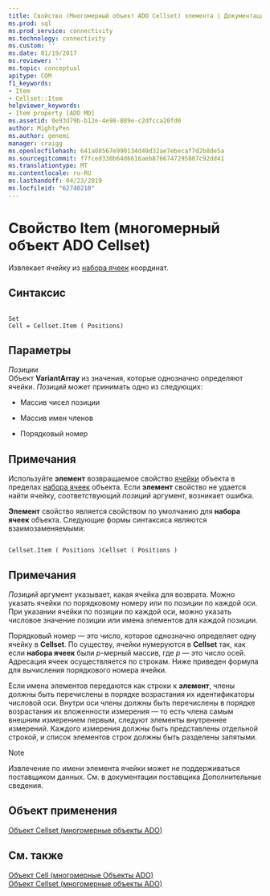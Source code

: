 ```yaml
---
title: Свойство (Многомерный объект ADO Cellset) элемента | Документация Майкрософт
ms.prod: sql
ms.prod_service: connectivity
ms.technology: connectivity
ms.custom: ''
ms.date: 01/19/2017
ms.reviewer: ''
ms.topic: conceptual
apitype: COM
f1_keywords:
- Item
- Cellset::Item
helpviewer_keywords:
- Item property [ADO MD]
ms.assetid: 0e93d79b-b12e-4e98-889e-c2dfcca20fd0
author: MightyPen
ms.author: genemi
manager: craigg
ms.openlocfilehash: 641a08567e990134d49d32ae7ebecaf7d2b8de5a
ms.sourcegitcommit: f7fced330b64d6616aeb8766747295807c92dd41
ms.translationtype: MT
ms.contentlocale: ru-RU
ms.lasthandoff: 04/23/2019
ms.locfileid: "62740210"
---
```

# <a name="item-property-ado-md-cellset"></a>Свойство Item (многомерный объект ADO Cellset)
Извлекает ячейку из [набора ячеек](../../../ado/reference/ado-md-api/cellset-object-ado-md.md) координат.  
  
## <a name="syntax"></a>Синтаксис  
  
```  
  
Set  
Cell = Cellset.Item ( Positions)  
```  
  
## <a name="parameters"></a>Параметры  
 *Позиции*  
 Объект **VariantArray** из значения, которые однозначно определяют ячейки. *Позиций* может принимать одно из следующих:  
  
-   Массив чисел позиции  
  
-   Массив имен членов  
  
-   Порядковый номер  
  
## <a name="remarks"></a>Примечания  
 Используйте **элемент** возвращаемое свойство [ячейки](../../../ado/reference/ado-md-api/cell-object-ado-md.md) объекта в пределах [набора ячеек](../../../ado/reference/ado-md-api/cellset-object-ado-md.md) объекта. Если **элемент** свойство не удается найти ячейку, соответствующий *позиций* аргумент, возникает ошибка.  
  
 **Элемент** свойство является свойством по умолчанию для **набора ячеек** объекта. Следующие формы синтаксиса являются взаимозаменяемыми:  
  
```  
  
Cellset.Item ( Positions )Cellset ( Positions )  
```  
  
## <a name="remarks"></a>Примечания  
 *Позиций* аргумент указывает, какая ячейка для возврата. Можно указать ячейки по порядковому номеру или по позиции по каждой оси. При указании ячейки по позиции по каждой оси, можно указать числовое значение позиции или имена элементов для каждой позиции.  
  
 Порядковый номер — это число, которое однозначно определяет одну ячейку в **Cellset**. По существу, ячейки нумеруются в **Cellset** так, как если **набора ячеек** были *p*-мерный массив, где *p* — это число осей. Адресация ячеек осуществляется по строкам. Ниже приведен формула для вычисления порядкового номера ячейки.  
  
 Если имена элементов передаются как строки к **элемент**, члены должны быть перечислены в порядке возрастания их идентификаторы числовой оси. Внутри оси члены должны быть перечислены в порядке возрастания их вложенности измерения — то есть члена самым внешним измерением первым, следуют элементы внутреннее измерений. Каждого измерения должны быть представлены отдельной строкой, и список элементов строк должны быть разделены запятыми.  
  
> [!NOTE]
>  Извлечение по имени элемента ячейки может не поддерживаться поставщиком данных. См. в документации поставщика Дополнительные сведения.  
  
## <a name="applies-to"></a>Объект применения  
 [Объект Cellset (многомерные объекты ADO)](../../../ado/reference/ado-md-api/cellset-object-ado-md.md)  
  
## <a name="see-also"></a>См. также  
 [Объект Cell (многомерные Объекты ADO)](../../../ado/reference/ado-md-api/cell-object-ado-md.md)   
 [Объект Cellset (многомерные объекты ADO)](../../../ado/reference/ado-md-api/cellset-object-ado-md.md)

